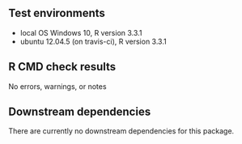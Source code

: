 ## Test environments
* local OS Windows 10, R version 3.3.1
* ubuntu 12.04.5 (on travis-ci), R version 3.3.1

## R CMD check results

No errors, warnings, or notes

## Downstream dependencies
There are currently no downstream dependencies for this package.
